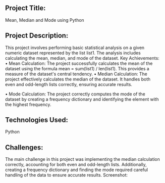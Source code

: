 <h2>Project Title:</h2>
Mean, Median and Mode using Python

<h2>Project Description:</h2>
This project involves performing basic statistical analysis on a given numeric dataset represented by the list list1. The analysis includes calculating the mean, median, and mode of the dataset.
Key Achievements:
•	Mean Calculation: The project successfully calculates the mean of the dataset using the formula mean = sum(list1) / len(list1). This provides a measure of the dataset's central tendency.
•	Median Calculation: The project effectively calculates the median of the dataset. It handles both even and odd-length lists correctly, ensuring accurate results.
 
•	Mode Calculation: The project correctly computes the mode of the dataset by creating a frequency dictionary and identifying the element with the highest frequency.

<h2>Technologies Used:</h2>
Python

<h2>Challenges:</h2>
The main challenge in this project was implementing the median calculation correctly, accounting for both even and odd-length lists. Additionally, creating a frequency dictionary and finding the mode required careful handling of the data to ensure accurate results.
Screenshot:

